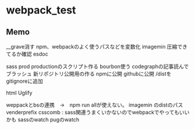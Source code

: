 # webpack_test

## Memo

__grave消す
npm、webpackのよく使うパスなどを変数化
imagemin 圧縮できてるか確認
esdoc

sass prod
productionのスクリプト作る
bourbon使う
codegraphの記事読んでブラッシュ
新リポジトリ公開用の作る
npmに公開
githubに公開
/distをgitignoreに追加

html Uglify



weppackとbsの連携　→　npm run allが使えない。
imagemin のdistのパス
venderprefix
csscomb
: sass関連うまくいかないのでwebpackでやってもいいかも
sassのwatch
pugのwatch
